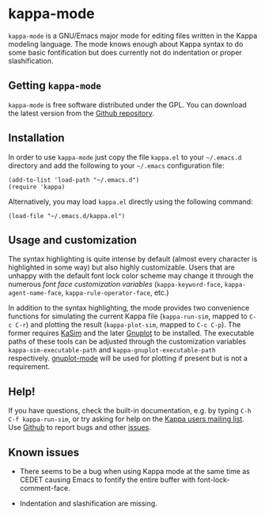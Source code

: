 kappa-mode
==========

`kappa-mode` is a GNU/Emacs major mode for editing files written in
the Kappa modeling language.  The mode knows enough about Kappa syntax
to do some basic fontification but does currently not do indentation
or proper slashification.


Getting `kappa-mode`
--------------------

`kappa-mode` is free software distributed under the GPL.  You can
download the latest version from the [Github
repository](https://github.com/sstucki/kappa-emacs/).


Installation
------------

In order to use `kappa-mode` just copy the file `kappa.el` to your
`~/.emacs.d` directory and add the following to your `~/.emacs`
configuration file:

    (add-to-list 'load-path "~/.emacs.d")
    (require 'kappa)

Alternatively, you may load `kappa.el` directly using the following
command:

    (load-file "~/.emacs.d/kappa.el")


Usage and customization
-----------------------

The syntax highlighting is quite intense by default (almost every
character is highlighted in some way) but also highly customizable.
Users that are unhappy with the default font lock color scheme may
change it through the numerous *font face customization variables*
(`kappa-keyword-face`, `kappa-agent-name-face`,
`kappa-rule-operator-face`, etc.)

In addition to the syntax highlighting, the mode provides two
convenience functions for simulating the current Kappa file
(`kappa-run-sim`, mapped to `C-c C-r`) and plotting the result
(`kappa-plot-sim`, mapped to `C-c C-p`).  The former requires
[KaSim](https://github.com/jkrivine/KaSim/) and the later
[Gnuplot](http://www.gnuplot.info/) to be installed.  The executable
paths of these tools can be adjusted through the customization
variables `kappa-sim-executable-path` and
`kappa-gnuplot-executable-path` respectively.
[gnuplot-mode](https://github.com/bruceravel/gnuplot-mode/) will be
used for plotting if present but is not a requirement.


Help!
-----

If you have questions, check the built-in documentation, e.g. by
typing `C-h C-f kappa-run-sim`, or try asking for help on the [Kappa
users mailing list](http://groups.google.com/group/kappa-users).  Use
[Github](https://github.com/sstucki/kappa-emacs/issues) to report bugs
and other [issues](https://github.com/sstucki/kappa-emacs/issues).


Known issues
------------

 * There seems to be a bug when using Kappa mode at the same time as
   CEDET causing Emacs to fontify the entire buffer with
   font-lock-comment-face.

 * Indentation and slashification are missing.
